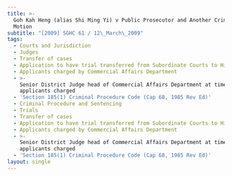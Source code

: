 ```yaml
---
title: >-
  Goh Kah Heng (alias Shi Ming Yi) v Public Prosecutor and Another Criminal
  Motion
subtitle: "[2009] SGHC 61 / 12\_March\_2009"
tags:
  - Courts and Jurisdiction
  - Judges
  - Transfer of cases
  - Application to have trial transferred from Subordinate Courts to High Court
  - Applicants charged by Commercial Affairs Department
  - >-
    Senior District Judge head of Commercial Affairs Department at time when
    applicants charged
  - 'Section 185(1) Criminal Procedure Code (Cap 68, 1985 Rev Ed)'
  - Criminal Procedure and Sentencing
  - Trials
  - Transfer of cases
  - Application to have trial transferred from Subordinate Courts to High Court
  - Applicants charged by Commercial Affairs Department
  - >-
    Senior District Judge head of Commercial Affairs Department at time when
    applicants charged
  - 'Section 185(1) Criminal Procedure Code (Cap 68, 1985 Rev Ed)'
layout: single
---
```


